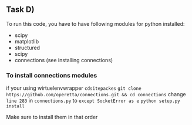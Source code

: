 ## Task D)
To run this code, you have to have following modules for python installed:
- scipy
- matplotlib
- structured
- scipy
- connections (see installing connections)

### To install connections modules
if your using wirtuelenvwrapper
`cdsitepackes`
`git clone https://github.com/operetta/connections.git && cd connections`
change `line 283` in `connections.py` to `except SocketError as e`
`python setup.py install`


Make sure to install them in that order
